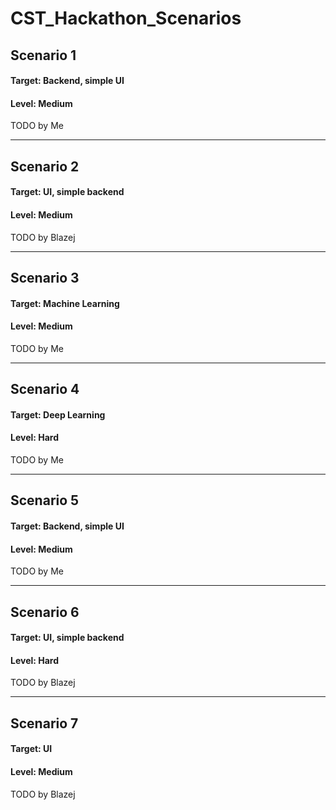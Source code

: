 # CST_Hackathon_Scenarios

## Scenario 1
#### Target: Backend, simple UI
#### Level: Medium
TODO by Me

---
## Scenario 2
#### Target: UI, simple backend
#### Level: Medium
TODO by Blazej

---
## Scenario 3
#### Target: Machine Learning
#### Level: Medium
TODO by Me

---
## Scenario 4
#### Target: Deep Learning
#### Level: Hard
TODO by Me

---
## Scenario 5
#### Target: Backend, simple UI
#### Level: Medium
TODO by Me

---
## Scenario 6
#### Target: UI, simple backend
#### Level: Hard
TODO by Blazej

---
## Scenario 7
#### Target: UI
#### Level: Medium
TODO by Blazej
